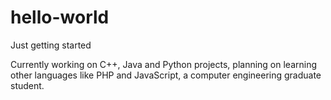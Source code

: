 # hello-world
Just getting started

Currently working on C++, Java and Python projects, planning on learning other languages like PHP and JavaScript, a computer engineering graduate student.
